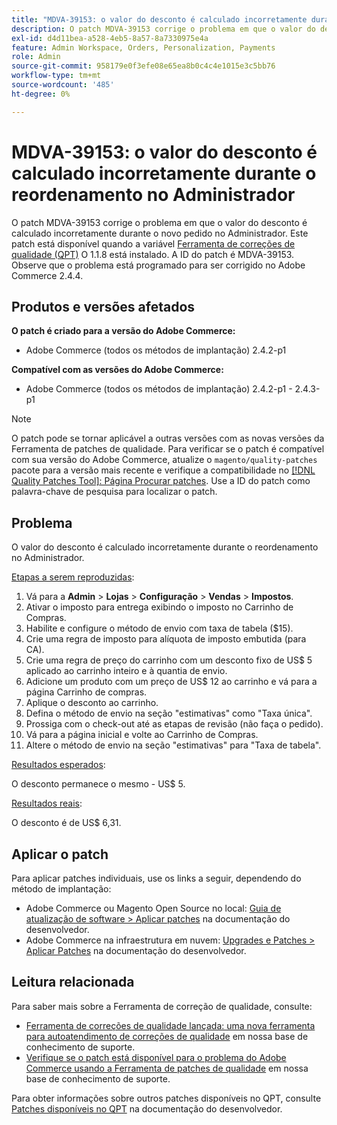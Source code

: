 ```yaml
---
title: "MDVA-39153: o valor do desconto é calculado incorretamente durante a reorganização no Administrador"
description: O patch MDVA-39153 corrige o problema em que o valor do desconto é calculado incorretamente durante o novo pedido no Administrador. Este patch está disponível quando a [Ferramenta de correções de qualidade (QPT)](/help/announcements/adobe-commerce-announcements/magento-quality-patches-released-new-tool-to-self-serve-quality-patches.md) 1.1.8 está instalada. A ID do patch é MDVA-39153. Observe que o problema está programado para ser corrigido no Adobe Commerce 2.4.4.
exl-id: d4d11bea-a528-4eb5-8a57-8a7330975e4a
feature: Admin Workspace, Orders, Personalization, Payments
role: Admin
source-git-commit: 958179e0f3efe08e65ea8b0c4c4e1015e3c5bb76
workflow-type: tm+mt
source-wordcount: '485'
ht-degree: 0%

---
```


# MDVA-39153: o valor do desconto é calculado incorretamente durante o reordenamento no Administrador

O patch MDVA-39153 corrige o problema em que o valor do desconto é calculado incorretamente durante o novo pedido no Administrador. Este patch está disponível quando a variável [Ferramenta de correções de qualidade (QPT)](/help/announcements/adobe-commerce-announcements/magento-quality-patches-released-new-tool-to-self-serve-quality-patches.md) O 1.1.8 está instalado. A ID do patch é MDVA-39153. Observe que o problema está programado para ser corrigido no Adobe Commerce 2.4.4.

## Produtos e versões afetados

**O patch é criado para a versão do Adobe Commerce:**

* Adobe Commerce (todos os métodos de implantação) 2.4.2-p1

**Compatível com as versões do Adobe Commerce:**

* Adobe Commerce (todos os métodos de implantação) 2.4.2-p1 - 2.4.3-p1

>[!NOTE]
>
>O patch pode se tornar aplicável a outras versões com as novas versões da Ferramenta de patches de qualidade. Para verificar se o patch é compatível com sua versão do Adobe Commerce, atualize o `magento/quality-patches` pacote para a versão mais recente e verifique a compatibilidade no [[!DNL Quality Patches Tool]: Página Procurar patches](https://devdocs.magento.com/quality-patches/tool.html#patch-grid). Use a ID do patch como palavra-chave de pesquisa para localizar o patch.

## Problema

O valor do desconto é calculado incorretamente durante o reordenamento no Administrador.

<u>Etapas a serem reproduzidas</u>:

1. Vá para a **Admin** > **Lojas** > **Configuração** > **Vendas** > **Impostos**.
1. Ativar o imposto para entrega exibindo o imposto no Carrinho de Compras.
1. Habilite e configure o método de envio com taxa de tabela ($15).
1. Crie uma regra de imposto para alíquota de imposto embutida (para CA).
1. Crie uma regra de preço do carrinho com um desconto fixo de US$ 5 aplicado ao carrinho inteiro e à quantia de envio.
1. Adicione um produto com um preço de US$ 12 ao carrinho e vá para a página Carrinho de compras.
1. Aplique o desconto ao carrinho.
1. Defina o método de envio na seção &quot;estimativas&quot; como &quot;Taxa única&quot;.
1. Prossiga com o check-out até as etapas de revisão (não faça o pedido).
1. Vá para a página inicial e volte ao Carrinho de Compras.
1. Altere o método de envio na seção &quot;estimativas&quot; para &quot;Taxa de tabela&quot;.

<u>Resultados esperados</u>:

O desconto permanece o mesmo - US$ 5.

<u>Resultados reais</u>:

O desconto é de US$ 6,31.

## Aplicar o patch

Para aplicar patches individuais, use os links a seguir, dependendo do método de implantação:

* Adobe Commerce ou Magento Open Source no local: [Guia de atualização de software > Aplicar patches](https://devdocs.magento.com/guides/v2.4/comp-mgr/patching/mqp.html) na documentação do desenvolvedor.
* Adobe Commerce na infraestrutura em nuvem: [Upgrades e Patches > Aplicar Patches](https://devdocs.magento.com/cloud/project/project-patch.html) na documentação do desenvolvedor.

## Leitura relacionada

Para saber mais sobre a Ferramenta de correção de qualidade, consulte:

* [Ferramenta de correções de qualidade lançada: uma nova ferramenta para autoatendimento de correções de qualidade](/help/announcements/adobe-commerce-announcements/magento-quality-patches-released-new-tool-to-self-serve-quality-patches.md) em nossa base de conhecimento de suporte.
* [Verifique se o patch está disponível para o problema do Adobe Commerce usando a Ferramenta de patches de qualidade](/help/support-tools/patches-available-in-qpt-tool/check-patch-for-magento-issue-with-magento-quality-patches.md) em nossa base de conhecimento de suporte.

Para obter informações sobre outros patches disponíveis no QPT, consulte [Patches disponíveis no QPT](https://devdocs.magento.com/quality-patches/tool.html#patch-grid) na documentação do desenvolvedor.
